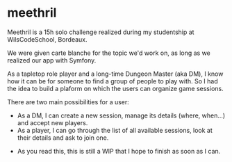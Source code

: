 # meethril

Meethril is a 15h solo challenge realized during my studentship at WilsCodeSchool, Bordeaux.

We were given carte blanche for the topic we'd work on, as long as we realized our app with Symfony.

As a tapletop role player and a long-time Dungeon Master (aka DM), I know how it can be for someone to find a group of people to play with. So I had the idea to build a plaform on which the users can organize game sessions.

There are two main possibilities for a user:
- As a DM, I can create a new session, manage its details (where, when...) and accept new players.
- As a player, I can go through the list of all available sessions, look at their details and ask to join one.

* As you read this, this is still a WIP that I hope to finish as soon as I can.
